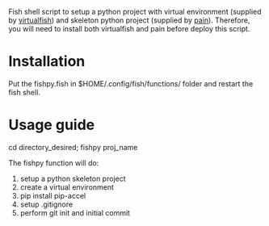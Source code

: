Fish shell script to setup a python project with virtual environment (supplied by [virtualfish](https://github.com/adambrenecki/virtualfish.git)) and skeleton python project (supplied by [pain](https://github.com/petermelias/pain.git)). Therefore, you will need to install both virtualfish and pain before deploy this script.

Installation
===
Put the fishpy.fish in $HOME/.config/fish/functions/ folder and restart the fish shell. 

Usage guide
===
cd directory_desired;
fishpy proj_name

The fishpy function will do:
1. setup a python skeleton project
2. create a virtual environment
3. pip install pip-accel
4. setup .gitignore
5. perform git init and initial commit 


